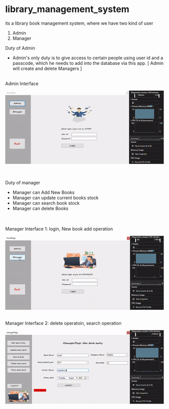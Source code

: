 # library_management_system
its a library book management system, where we have two kind of user 
1. Admin
2. Manager

Duty of Admin
- Admin's only duty is to give access to certain people using user id and a passcode, which he needs to add into the database via this app.
  [ Admin will create and delete Managers ]

<br>
Admin Interface
<br>

![](garbage/readmeAdminGitSundor.gif)

<br>
<br>
Duty of manager

- Manager can Add New Books
- Manager can update current books stock
- Manager can search book stock
- Manager can delete Books


<br>
<br>
Manager Interface 1: login, New book add operation
<br>

![](garbage/readmeManagerInterface1.gif)

<br>
Manager Interface 2: delete operatoin, search operation
<br>

![](garbage/readmeManagerInterface2.gif)
